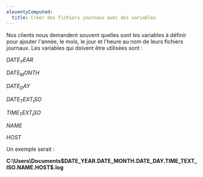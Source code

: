```yaml
---
eleventyComputed:
  title: Créer des fichiers journaux avec des variables
---
```

Nos clients nous demandent souvent quelles sont les variables à définir pour ajouter l'année, le mois, le jour et l'heure au nom de leurs fichiers journaux.
Les variables qui doivent être utilisées sont :

$DATE_YEAR$

$DATE_MONTH$

$DATE_DAY$

$DATE_TEXT_ISO$

$TIME_TEXT_ISO$

$NAME$

$HOST$

Un exemple serait :

**C:\Users\Documents\$DATE_YEAR$.$DATE_MONTH$.$DATE_DAY$.$TIME_TEXT_ISO$.$NAME$.$HOST$.log**
